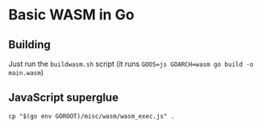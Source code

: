 # Basic WASM in Go

## Building

Just run the `buildwasm.sh` script (it runs `GOOS=js GOARCH=wasm go build -o main.wasm`)

## JavaScript superglue

`cp "$(go env GOROOT)/misc/wasm/wasm_exec.js" .`
